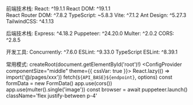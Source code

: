 前端技术栈:
React: ^19.1.1
React DOM: ^19.1.1  
React Router DOM: ^7.8.2
TypeScript: ~5.8.3
Vite: ^7.1.2
Ant Design: ^5.27.3
TailwindCSS: ^4.1.13

后端技术栈:
Express: ^4.18.2
Puppeteer: ^24.20.0
Multer: ^2.0.2
CORS: ^2.8.5

开发工具:
Concurrently: ^7.6.0
ESLint: ^9.33.0
TypeScript ESLint: ^8.39.1

常用模式:
createRoot(document.getElementById('root')!)
<ConfigProvider componentSize="middle" theme={{ cssVar: true }}>
React.lazy(() => import('@/pages/xxx'))
fetch(`${API_BASE}${endpoint}`, options)
const formData = new FormData()
app.use(cors())
app.use(multer().single('image'))
const browser = await puppeteer.launch()
className='flex justify-between p-4'
